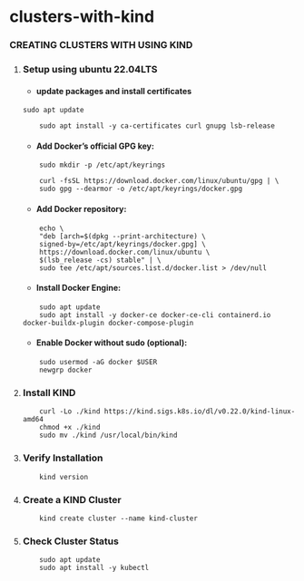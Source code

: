 # clusters-with-kind

### CREATING CLUSTERS WITH USING KIND

1. ### Setup using ubuntu 22.04LTS

    - #### update packages and install certificates
    ```
    sudo apt update
    ```
    ```
        sudo apt install -y ca-certificates curl gnupg lsb-release
    ```

    - #### Add Docker’s official GPG key:
    ```
        sudo mkdir -p /etc/apt/keyrings
    ```
    ```
        curl -fsSL https://download.docker.com/linux/ubuntu/gpg | \
        sudo gpg --dearmor -o /etc/apt/keyrings/docker.gpg
    ```

    - #### Add Docker repository:
    ```
        echo \
        "deb [arch=$(dpkg --print-architecture) \
        signed-by=/etc/apt/keyrings/docker.gpg] \
        https://download.docker.com/linux/ubuntu \
        $(lsb_release -cs) stable" | \
        sudo tee /etc/apt/sources.list.d/docker.list > /dev/null
    ```

    -  #### Install Docker Engine:
    ```
        sudo apt update
        sudo apt install -y docker-ce docker-ce-cli containerd.io docker-buildx-plugin docker-compose-plugin
    ```

 
    - #### Enable Docker without sudo (optional):
    ```
        sudo usermod -aG docker $USER
        newgrp docker
    ```

2. ### Install KIND
    ```
        curl -Lo ./kind https://kind.sigs.k8s.io/dl/v0.22.0/kind-linux-amd64
        chmod +x ./kind
        sudo mv ./kind /usr/local/bin/kind
    ```

3. ### Verify Installation
    ```
        kind version
    ```

4. ### Create a KIND Cluster
    ```
        kind create cluster --name kind-cluster
    ```

5. ### Check Cluster Status
    ```
        sudo apt update
        sudo apt install -y kubectl
    ```